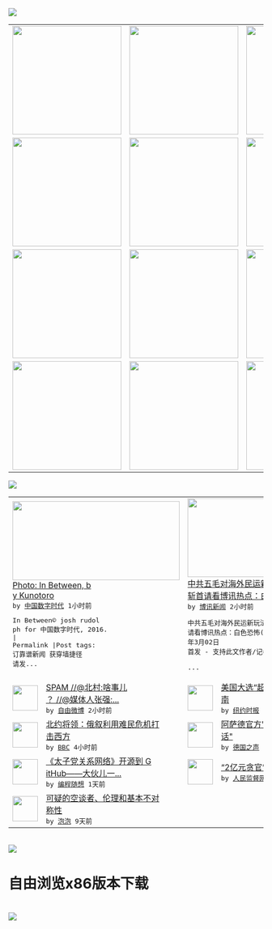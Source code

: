 

<a href="https://github.com/greatfire/z/raw/master/FreeBrowser.apk"><img src="https://raw.githubusercontent.com/greatfire/wiki/master/x/header.png" /></a><table><tr><td width="262" align="center" valign="center"><a href="https://github.com/greatfire/wiki/wiki/nyt" title="纽约时报中文网 国际纵览"><img src="https://raw.githubusercontent.com/greatfire/wiki/master/x/nyt_flag.png" width="215"/></a></td><td width="262" align="center" valign="center"><a href="https://github.com/greatfire/wiki/wiki/dw" title=""><img src="https://raw.githubusercontent.com/greatfire/wiki/master/x/dw_flag.png" width="215"/></a></td><td width="262" align="center" valign="center"><a href="https://github.com/greatfire/wiki/wiki/rmjd" title=""><img src="https://raw.githubusercontent.com/greatfire/wiki/master/x/rmjd_flag.png" width="215"/></a></td></tr><tr><td width="262" align="center" valign="center"><a href="https://github.com/paopaonetizen/website" title="泡泡 - 未经审查的互联网信息"><img src="https://raw.githubusercontent.com/greatfire/wiki/master/x/pp_flag.png" width="215"/></a></td><td width="262" align="center" valign="center"><a href="https://github.com/getlantern/mirror" title="以及自由微博和GreatFire.org官方中文论坛"><img src="https://raw.githubusercontent.com/greatfire/wiki/master/x/lantern_flag.png" width="215"/></a></td><td width="262" align="center" valign="center"><a href="https://github.com/cdtmirrors/m/" title=""><img src="https://raw.githubusercontent.com/greatfire/wiki/master/x/cdt_flag.png" width="215"/></a></td></tr><tr><td width="262" align="center" valign="center"><a href="https://github.com/program-think/blog" title="编程随想的博客"><img src="https://raw.githubusercontent.com/greatfire/wiki/master/x/pt_flag.png" width="215"/></a></td><td width="262" align="center" valign="center"><a href="https://github.com/greatfire/wiki/wiki/bbc" title=""><img src="https://raw.githubusercontent.com/greatfire/wiki/master/x/bbc_flag.png" width="215"/></a></td><td width="262" align="center" valign="center"><a href="https://github.com/freeweibo/s" title="自由微博 - 匿名和不受屏蔽的新浪微博搜索"><img src="https://raw.githubusercontent.com/greatfire/wiki/master/x/fw_flag.png" width="215"/></a></td></tr><tr><td width="262" align="center" valign="center"><a href="https://github.com/greatfire/wiki/wiki/google" title=""><img src="https://raw.githubusercontent.com/greatfire/wiki/master/x/google_flag.png" width="215"/></a></td><td width="262" align="center" valign="center"><a href="https://github.com/bxnews/boxun" title=""><img src="https://raw.githubusercontent.com/greatfire/wiki/master/x/bx_flag.png" width="215"/></a></td><td width="262" align="center" valign="center"><a href="https://github.com/greatfire/wiki/wiki/open-source" title="欢迎访问GreatFire.org开发者项目网站"><img src="https://raw.githubusercontent.com/greatfire/wiki/master/x/open-source_flag.png" width="215"/></a></td></tr></table><img src="https://raw.githubusercontent.com/greatfire/wiki/master/x/newsfeed text.png" /><table cols="4"><tr><td colspan="2" width="380"><a href="http://feedproxy.google.com/~r/chinadigitaltimes/IyPt/~3/UyRMtpwgF6Y/"><img src="http://i0.wp.com/chinadigitaltimes.net/chinese/files/2016/03/24740082074_734ca86b60_z.jpg?resize=640%2C427" width="330" height="156"/></a></br><a href="http://feedproxy.google.com/~r/chinadigitaltimes/IyPt/~3/UyRMtpwgF6Y/">Photo: In Between, b<br/>y Kunotoro</a></br><kbd> by <a href="http://chinadigitaltimes.net/chinese/">中国数字时代</a> 1小时前 </kbd></br><pre>In Between© josh rudol<br/>ph for 中国数字时代, 2016. |<br/>Permalink |Post tags: <br/>订靠谱新闻 获穿墙捷径 请发...</pre></td><td colspan="2" width="380"><a href="http://www.boxun.com/news/gb/pubvp/2016/03/201603020933.shtml"><img src="http://upload.bx.tl/news/temp14/201603011817301.png" width="330" height="156"/></a></br><a href="http://www.boxun.com/news/gb/pubvp/2016/03/201603020933.shtml">中共五毛对海外民运新玩法：出书泼粪、定点<br/>斩首请看博讯热点：白色恐怖</a></br><kbd> by <a href="http://www.boxun.com">博讯新闻</a> 2小时前 </kbd></br><pre>中共五毛对海外民运新玩法：出书泼粪、定点斩首<br/>请看博讯热点：白色恐怖(博讯北京时间2016<br/>年3月02日 首发 - 支持此文作者/记者)<br/>              ...</pre></td></tr><tr><td><img src="http://ww1.sinaimg.cn/large/5869d5a8jw1f1hr8294f1j20hs0vkadq.jpg" width="50" height="50"/></td><td width="280"><a href="https://freeweibo.com/weibo/3948480311766481">SPAM //@北村:啥事儿<br/>？ //@媒体人张强:...</a></br><kbd> by <a href="https://freeweibo.com/">自由微博</a> 2小时前 </kbd></td><td><img src="http://static01.nyt.com/images/2016/03/01/us/20160302SUPERTUESDAY-slide-TIMZ/20160302SUPERTUESDAY-slide-TIMZ-articleLarge.jpg" width="50" height="50"/></td><td width="280"><a href="https://d3qlz4p8smvoli.cloudfront.net/usa/20160302/c02supertuesday/">美国大选“超级星期二”观战指<br/>南</a></br><kbd> by <a href="http://m.cn.nytimes.com/">纽约时报</a> 3小时前 </kbd></td></tr><tr><td><img src="http://a.files.bbci.co.uk/worldservice/live/assets/images/2016/03/01/160301215452_breedlove_144x81_afp_nocredit.jpg" width="50" height="50"/></td><td width="280"><a href="http://www.bbc.com/zhongwen/simp/world/2016/03/160301_nato_russia_syria">北约将领：俄叙利用难民危机打<br/>击西方</a></br><kbd> by <a href="http://www.bbc.co.uk/zhongwen/simp">BBC</a> 4小时前 </kbd></td><td><img src="http://www.dw.com/image/0,,19085842_302,00.jpg" width="50" height="50"/></td><td width="280"><a href="http://dw.com/p/1I58u?maca=chi-GK-text-greatfire-all-chinese-15625-xml-mrss">阿萨德官方"辟谣"向德国"喊<br/>话"</a></br><kbd> by <a href="http://dw.de">德国之声</a> 8小时前 </kbd></td></tr><tr><td><img src="https://raw.githubusercontent.com/greatfire/wiki/master/x/pt_logo.png" width="50" height="50"/></td><td width="280"><a href="http://feedproxy.google.com/~r/programthink/~3/yJpdxJyRuKo/Zhao-at-GitHub.html">《太子党关系网络》开源到 G<br/>itHub——大伙儿一...</a></br><kbd> by <a href="http://program-think.blogspot.com">编程随想</a> 1天前 </kbd></td><td><img src="http://www.rmjdw.com/uploads/allimg/160223/10101CB7-0.jpg" width="50" height="50"/></td><td width="280"><a href="http://www.rmjdw.com//fanfuqianshao/20160223/15516.html">“2亿元贪官”开罚单不手软 </a></br><kbd> by <a href="http://www.rmjdw.com/">人民监督网</a> 8天前 </kbd></td></tr><tr><td><img src="https://raw.githubusercontent.com/greatfire/wiki/master/x/pp_logo.png" width="50" height="50"/></td><td width="280"><a href="https://pao-pao.net/article/675">可疑的空谈者、伦理和基本不对<br/>称性</a></br><kbd> by <a href="https://pao-pao.net">泡泡</a> 9天前 </kbd></td></table></br><a href="https://github.com/greatfire/z/raw/master/FreeBrowser.apk"><img src="https://raw.githubusercontent.com/greatfire/wiki/master/x/download app.png" /></a><h1>自由浏览x86版本下载<h1><a href="https://github.com/greatfire/z/raw/master/FreeBrowser-x86.apk"><img src="https://raw.githubusercontent.com/greatfire/images/master/fb86.qr.png" /></a>